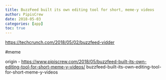 ```yaml
---
title: BuzzFeed built its own editing tool for short, meme-y videos
author: PipisCrew
date: 2018-05-03
categories: [app]
toc: true
---
```


https://techcrunch.com/2018/05/02/buzzfeed-vidder

#meme

origin - https://www.pipiscrew.com/2018/05/buzzfeed-built-its-own-editing-tool-for-short-meme-y-videos/ buzzfeed-built-its-own-editing-tool-for-short-meme-y-videos
